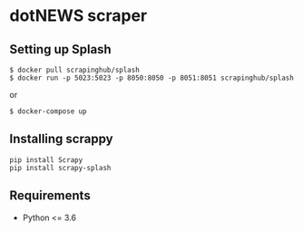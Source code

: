 # dotNEWS scraper

## Setting up Splash

```
$ docker pull scrapinghub/splash
$ docker run -p 5023:5023 -p 8050:8050 -p 8051:8051 scrapinghub/splash
```
or
```
$ docker-compose up
```

## Installing scrappy
```
pip install Scrapy
pip install scrapy-splash
```

## Requirements

* Python <= 3.6

